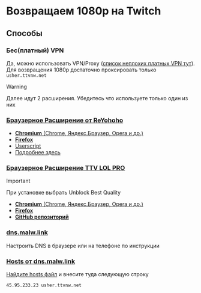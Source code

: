 # Возвращаем 1080p на Twitch

## Способы

### Бес(платный) VPN

Да, можно использовать VPN/Proxy ([список неплохих платных VPN тут](https://t.me/vpnconfession/27)). Для возвращения 1080p достаточно проксировать только `usher.ttvnw.net`

> [!WARNING]
> Далее идут 2 расширения. Убедитесь что используете только один из них

### [Браузерное Расширение от ReYohoho](https://github.com/reyohoho/twitch_quality_proxy)

- [**Chromium** (Chrome, Яндекс.Браузер, Opera и др.)](https://chromewebstore.google.com/detail/reyohoho-twitch-proxy/ohgphcndclpcmbglhldmnagagdbmkoef)
- [**Firefox**](https://addons.mozilla.org/ru/firefox/addon/reyohoho-twitch-proxy)
- [Userscript](https://github.com/reyohoho/twitch_quality_proxy/raw/refs/heads/userscript/twitch.user.js)
- [Подробнее здесь](https://github.com/reyohoho/twitch_quality_proxy)

### [Браузерное Расширение TTV LOL PRO](https://github.com/younesaassila/ttv-lol-pro)

> [!IMPORTANT]  
> При установке выбрать Unblock Best Quality

- [**Chromium** (Chrome, Яндекс.Браузер, Opera и др.)](https://chrome.google.com/webstore/detail/ttv-lol-pro/bpaoeijjlplfjbagceilcgbkcdjbomjd)
- [**Firefox**](https://addons.mozilla.org/ru/firefox/addon/reyohoho-twitch-proxy)
- [**GitHub репозиторий**](https://github.com/younesaassila/ttv-lol-pro)

### [dns.malw.link](https://info.dns.malw.link)

Настроить DNS в браузере или на телефоне по инструкции

### [Hosts от dns.malw.link](https://info.dns.malw.link/hosts)

[Найдите hosts файл](https://1cloud.ru/help/dns/file-hosts) и внесите туда следующую строку

```
45.95.233.23 usher.ttvnw.net
```
